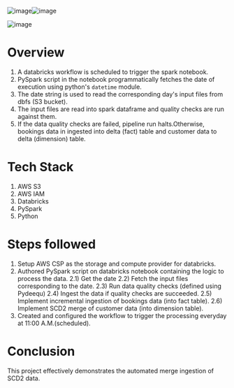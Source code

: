 ![image](https://github.com/user-attachments/assets/d9cf99dc-ed70-4670-8720-e4292cce1cc7)![image](https://github.com/user-attachments/assets/632538a2-97a1-4c5c-9e4c-a1c945a03dcd)

![image](https://github.com/user-attachments/assets/90ba543d-891b-4862-88ca-015512532d77)

# Overview
1. A databricks workflow is scheduled to trigger the spark notebook.
2. PySpark script in the notebook programmatically fetches the date of execution using python's `datetime` module.
3. The date string is used to read the corresponding day's input files from dbfs (S3 bucket).
4. The input files are read into spark dataframe and quality checks are run against them. 
5. If the data quality checks are failed, pipeline run halts.Otherwise, bookings data in ingested into delta (fact) table and customer data to delta (dimension) table.

# Tech Stack
1. AWS S3
2. AWS IAM 
3. Databricks
4. PySpark
5. Python

# Steps followed
1. Setup AWS CSP as the storage and compute provider for databricks.
2. Authored PySpark script on databricks notebook containing the logic to process the data.
     2.1) Get the date
     2.2) Fetch the input files corresponding to the date.
     2.3) Run data quality checks (defined using Pydeequ)
     2.4) Ingest the data if quality checks are succeeded.
     2.5) Implement incremental ingestion of bookings data (into fact table).
     2.6) Implement SCD2 merge of customer data (into dimension table).
3. Created and configured the workflow to trigger the processing everyday at 11:00 A.M.(scheduled).

# Conclusion
This project effectively demonstrates the automated merge ingestion of SCD2 data.
